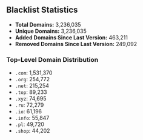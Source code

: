 ## Blacklist Statistics

- **Total Domains:** 3,236,035
- **Unique Domains:** 3,236,035
- **Added Domains Since Last Version:** 463,211
- **Removed Domains Since Last Version:** 249,092

### Top-Level Domain Distribution

-  `.com`: 1,531,370
-  `.org`: 254,772
-  `.net`: 215,254
-  `.top`: 89,233
-  `.xyz`: 74,695
-  `.ru`: 72,279
-  `.io`: 61,196
-  `.info`: 55,847
-  `.pl`: 49,720
-  `.shop`: 44,202
